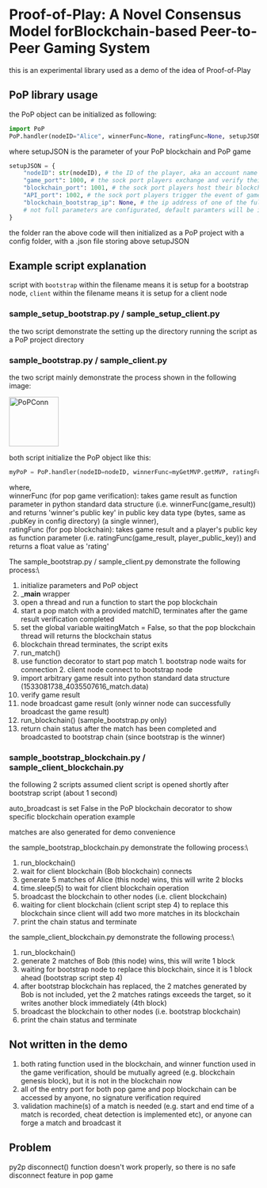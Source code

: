# Proof-of-Play: A Novel Consensus Model forBlockchain-based Peer-to-Peer Gaming System
this is an experimental library used as a demo of the idea of Proof-of-Play

## PoP library usage

the PoP object can be initialized as following:
```python
import PoP
PoP.handler(nodeID="Alice", winnerFunc=None, ratingFunc=None, setupJSON=setupJSON)
```

where setupJSON is the parameter of your PoP blockchain and PoP game
```python
setupJSON = {
    "nodeID": str(nodeID), # the ID of the player, aka an account name
    "game_port": 1000, # the sock port players exchange and verify their game results of the same match
    "blockchain_port": 1001, # the sock port players host their blockchain entry
    "API_port": 1002, # the sock port players trigger the event of game_port
    "blockchain_bootstrap_ip": None, # the ip address of one of the full node blockchain, a bootstrap
    # not full parameters are configurated, default paramters will be intialized if it doesn't present in setupJSON
}
```

the folder ran the above code will then initialized as a PoP project with a config folder, with a .json file storing above setupJSON

##  Example script explanation

script with ```bootstrap``` within the filename means it is setup for a bootstrap node, ```client``` within the filename means it is setup for a client node

### sample_setup_bootstrap.py / sample_setup_client.py

the two script demonstrate the setting up the directory running the script as a PoP project directory

### sample_bootstrap.py / sample_client.py

the two script mainly demonstrate the process shown in the following image:

<img src="(https://github.com/andy897221/Proof-of-Play/blob/master/resources/img/verify.png" alt="PoPConn" width="100" height="auto">

both script initialize the PoP object like this:

```python
myPoP = PoP.handler(nodeID=nodeID, winnerFunc=myGetMVP.getMVP, ratingFunc=myGetRating.getRating)
```

where,\
winnerFunc (for pop game verification): takes game result as function parameter in python standard data structure (i.e. winnerFunc(game_result)) and returns 'winner's public key' in public key data type (bytes, same as .pubKey in config directory) (a single winner),\
ratingFunc (for pop blockchain): takes game result and a player's public key as function parameter (i.e. ratingFunc(game_result, player_public_key)) and returns a float value as 'rating'

The sample_bootstrap.py / sample_client.py demonstrate the following process:\
1. initialize parameters and PoP object
2. ___main__ wrapper
  1. open a thread and run a function to start the pop blockchain
  2. start a pop match with a provided matchID, terminates after the game result verification completed
  3. set the global variable waitingMatch = False, so that the pop blockchain thread will returns the blockchain status
  4. blockchain thread terminates, the script exits
3. run_match()
  1. use function decorator to start pop match
    1. bootstrap node waits for connection
    2. client node connect to bootstrap node
  2. import arbitrary game result into python standard data structure (1533081738_4035507616_match.data)
  3. verify game result
  4. node broadcast game result (only winner node can successfully broadcast the game result)
4. run_blockchain() (sample_bootstrap.py only)
  1. return chain status after the match has been completed and broadcasted to bootstrap chain (since bootstrap is the winner)


### sample_bootstrap_blockchain.py / sample_client_blockchain.py

the following 2 scripts assumed client script is opened shortly after bootstrap script (about 1 second)

auto_broadcast is set False in the PoP blockchain decorator to show specific blockchain operation example

matches are also generated for demo convenience

the sample_bootstrap_blockchain.py demonstrate the following process:\
1. run_blockchain()
  1. wait for client blockchain (Bob blockchain) connects
  2. generate 5 matches of Alice (this node) wins, this will write 2 blocks
  3. time.sleep(5) to wait for client blockchain operation
  4. broadcast the blockchain to other nodes (i.e. client blockchain)
  5. waiting for client blockchain (client script step 4) to replace this blockchain since client will add two more matches in its blockchain
  6. print the chain status and terminate

the sample_client_blockchain.py demonstrate the following process:\
1. run_blockchain()
  1. generate 2 matches of Bob (this node) wins, this will write 1 block
  2. waiting for bootstrap node to replace this blockchain, since it is 1 block ahead (bootstrap script step 4)
  3. after bootstrap blockchain has replaced, the 2 matches generated by Bob is not included, yet the 2 matches ratings exceeds the target, so it writes another block immediately (4th block)
  4. broadcast the blockchain to other nodes (i.e. bootstrap blockchain)
  5. print the chain status and terminate

## Not written in the demo

1. both rating function used in the blockchain, and winner function used in the game verification, should be mutually agreed (e.g. blockchain genesis block), but it is not in the blockchain now
2. all of the entry port for both pop game and pop blockchain can be accessed by anyone, no signature verification required
3. validation machine(s) of a match is needed (e.g. start and end time of a match is recorded, cheat detection is implemented etc), or anyone can forge a match and broadcast it

## Problem

py2p disconnect() function doesn't work properly, so there is no safe disconnect feature in pop game